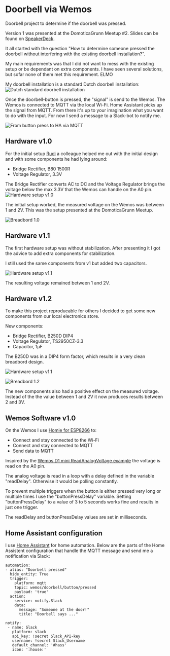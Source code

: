 # Doorbell via Wemos

Doorbell project to determine if the doorbell was pressed.

Version 1 was presented at the DomoticaGrunn Meetup #2. Slides can be found on [SpeakerDeck](https://speakerdeck.com/domoticagrunn/domoticagrunn-meetup-number-2).

It all started with the question "How to determine someone pressed the doorbell without interfering with the existing doorbell installation?".

My main requirements was that I did not want to mess with the existing setup or be dependant on extra components. I have seen several solutions, but sofar none of them met this requirement. ELMO

My doorbell installation is a standard Dutch doorbell installation:
![Dutch standard doorbell installation](img/standard_doorbell_installation.png)

Once the doorbell-button is pressed, the "signal" is send to the Wemos. The Wemos is connected to MQTT via the local Wi-Fi.
Home Assistant picks up the signal from MQTT. From there it's up to your imagination what you want to do with the input. 
For now I send a message to a Slack-bot to notify me.

![From button press to HA via MQTT](img/from_button_to_HA_via_MQTT.png)

## Hardware v1.0

For the initial setup [Rudi](http://www.rudiniemeijer.nl) a colleague helped me out with the initial design and with some components he had lying around:
- Bridge Rectifier, B80 1500R
- Voltage Regulator, 3.3V

The Bridge Rectifier converts AC to DC and the Voltage Regulator brings the voltage below the max 3.3V that the Wemos can handle on the A0 pin.
![Hardware setup v1.0](img/hardware_setup_v1.0.png)

The initial setup worked, the measured voltage on the Wemos was between 1 and 2V. This was the setup presented at the DomoticaGrunn Meetup.

![Breadbord 1.0](img/breadbord_v1.0.png)

## Hardware v1.1

The first hardware setup was without stabilization. After presenting it I got the advice to add extra components for stabilization.

I still used the same components from v1 but added two capacitors.

![Hardware setup v1.1](img/hardware_setup_v1.1.png)

The resulting voltage remained between 1 and 2V.

## Hardware v1.2

To make this project reproducable for others I decided to get some new components from our local electronics store.

New components:
- Bridge Rectifier, B250D DIP4
- Voltage Regulator, TS2950CZ-3.3
- Capacitor, 1µF

The B250D was in a DIP4 form factor, which results in a very clean breadbord design.

![Hardware setup v1.1](img/hardware_setup_v1.2.png)

![Breadbord 1.2](img/breadbord_v1.2.jpg)

The new components also had a positive effect on the measured voltage. Instead of the the value between 1 and 2V it now produces results between 2 and 3V. 

## Wemos Software v1.0

On the Wemos I use [Homie for ESP8266](https://github.com/marvinroger/homie-esp8266) to:
- Connect and stay connected to the Wi-Fi
- Connect and stay connected to MQTT
- Send data to MQTT

Inspired by the [Wemos D1 mini ReadAnalogVoltage example](https://github.com/wemos/D1_mini_Examples/tree/master/examples/01.Basics/ReadAnalogVoltage) the voltage is read on the A0 pin.

The analog voltage is read in a loop with a delay defined in the variable "readDelay". Otherwise it would be polling constantly.

To prevent multiple triggers when the button is either pressed very long or multiple times I use the "buttonPressDelay" variable. Setting "buttonPressDelay" to a value of 3 to 5 seconds works fine and results in just one trigger.

The readDelay and buttonPressDelay values are set in milliseconds.

## Home Assistant configuration

I use [Home Assistant](https://home-assistant.io/) for home automation.
Below are the parts of the Home Assistent configuration that handle the MQTT message and send me a notification via Slack:

```
automation:
- alias: "Doorbell pressed"
  hide_entity: True
  trigger:
    platform: mqtt
    topic: wemos/doorbell/button/pressed
    payload: 'true'
  action:
    service: notify.Slack
    data:
      message: "Someone at the door!"
      title: "Doorbell says ..."
 ```
 
 ```
 notify:
  - name: Slack
    platform: slack
    api_key: !secret Slack_API-key
    username: !secret Slack_Username
    default_channel: '#hass'
    icon: ':house:'
```      
